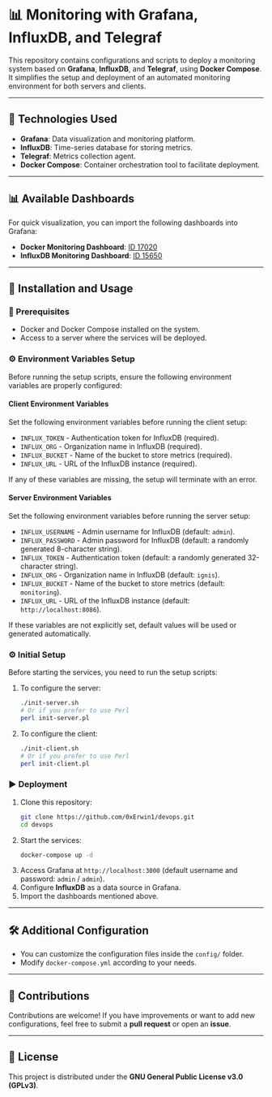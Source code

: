 # 📊 Monitoring with Grafana, InfluxDB, and Telegraf

This repository contains configurations and scripts to deploy a monitoring system based on **Grafana**, **InfluxDB**, and **Telegraf**, using **Docker Compose**. It simplifies the setup and deployment of an automated monitoring environment for both servers and clients.

---

## 🚀 Technologies Used

- **Grafana**: Data visualization and monitoring platform.
- **InfluxDB**: Time-series database for storing metrics.
- **Telegraf**: Metrics collection agent.
- **Docker Compose**: Container orchestration tool to facilitate deployment.

---

## 📊 Available Dashboards

For quick visualization, you can import the following dashboards into Grafana:

- **Docker Monitoring Dashboard**: [ID 17020](https://grafana.com/grafana/dashboards/17020)
- **InfluxDB Monitoring Dashboard**: [ID 15650](https://grafana.com/grafana/dashboards/15650)

---

## 🔧 Installation and Usage

### 📌 Prerequisites

- Docker and Docker Compose installed on the system.
- Access to a server where the services will be deployed.

### ⚙️ Environment Variables Setup

Before running the setup scripts, ensure the following environment variables are properly configured:

#### Client Environment Variables

Set the following environment variables before running the client setup:

- `INFLUX_TOKEN` - Authentication token for InfluxDB (required).
- `INFLUX_ORG` - Organization name in InfluxDB (required).
- `INFLUX_BUCKET` - Name of the bucket to store metrics (required).
- `INFLUX_URL` - URL of the InfluxDB instance (required).

If any of these variables are missing, the setup will terminate with an error.

#### Server Environment Variables

Set the following environment variables before running the server setup:

- `INFLUX_USERNAME` - Admin username for InfluxDB (default: `admin`).
- `INFLUX_PASSWORD` - Admin password for InfluxDB (default: a randomly generated 8-character string).
- `INFLUX_TOKEN` - Authentication token (default: a randomly generated 32-character string).
- `INFLUX_ORG` - Organization name in InfluxDB (default: `ignis`).
- `INFLUX_BUCKET` - Name of the bucket to store metrics (default: `monitoring`).
- `INFLUX_URL` - URL of the InfluxDB instance (default: `http://localhost:8086`).

If these variables are not explicitly set, default values will be used or generated automatically.

### ⚙️ Initial Setup

Before starting the services, you need to run the setup scripts:

1. To configure the server:
   ```sh
   ./init-server.sh
   # Or if you prefer to use Perl
   perl init-server.pl
   ```
2. To configure the client:
   ```sh
   ./init-client.sh
   # Or if you prefer to use Perl
   perl init-client.pl
   ```

### ▶️ Deployment

1. Clone this repository:
   ```sh
   git clone https://github.com/0xErwin1/devops.git
   cd devops
   ```
2. Start the services:
   ```sh
   docker-compose up -d
   ```
3. Access Grafana at `http://localhost:3000` (default username and password: `admin` / `admin`).
4. Configure **InfluxDB** as a data source in Grafana.
5. Import the dashboards mentioned above.

---

## 🛠️ Additional Configuration

- You can customize the configuration files inside the `config/` folder.
- Modify `docker-compose.yml` according to your needs.

---

## 🤝 Contributions

Contributions are welcome! If you have improvements or want to add new configurations, feel free to submit a **pull request** or open an **issue**.

---

## 📜 License

This project is distributed under the **GNU General Public License v3.0 (GPLv3)**.
